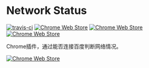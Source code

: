Network Status
==============

[![travis-ci](https://travis-ci.org/sdq11111/NetworkStatus.svg)](https://travis-ci.org/sdq11111/NetworkStatus)
[![Chrome Web Store](https://img.shields.io/chrome-web-store/price/nbjcfcblehompfaejbpfifjbajdikpkd.svg?maxAge=2592000)](https://chrome.google.com/webstore/detail/nbjcfcblehompfaejbpfifjbajdikpkd/)
[![Chrome Web Store](https://img.shields.io/chrome-web-store/v/nbjcfcblehompfaejbpfifjbajdikpkd.svg?maxAge=2592000)](https://chrome.google.com/webstore/detail/nbjcfcblehompfaejbpfifjbajdikpkd/)
[![Chrome Web Store](https://img.shields.io/chrome-web-store/d/nbjcfcblehompfaejbpfifjbajdikpkd.svg?maxAge=2592000)](https://chrome.google.com/webstore/detail/nbjcfcblehompfaejbpfifjbajdikpkd/)

Chrome插件，通过能否连接百度判断网络情况。

[![Chrome Web Store](https://developer.chrome.com/webstore/images/ChromeWebStore_Badge_v2_340x96.png)](https://chrome.google.com/webstore/detail/nbjcfcblehompfaejbpfifjbajdikpkd/)
